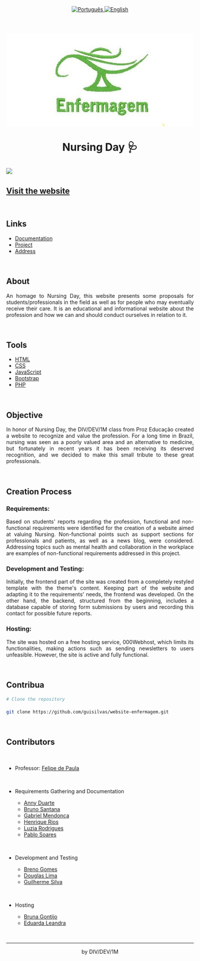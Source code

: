 <div align="center">
  <a href="README.md">
    <img src="https://img.shields.io/badge/Language-Portugu%C3%AAs-brightgreen" alt="Português">
  </a>
  <a href="README_en.md">
    <img src="https://img.shields.io/badge/Language-English-blue" alt="English">
  </a>
</div>

<br>

<h1 align="center">
    <img src="./assets/img/lampada-enfermagem.jpg">
    <p>Nursing Day 🩺</p>
</h1>

<img src="./assets/img/enfermagem-gif.gif">

<h2><a href="https://enfermagemprozeducacao.000webhostapp.com/index.html">Visit the website</a></h2>

<br>

<h2>Links</h2>
<ul>
  <li><a href="https://docs.google.com/document/d/1WuYvjAdWnVU9WSGyuHAWhajazxlNZiMKVlqbwtWjR6Q/edit?usp=sharing">Documentation</a></li>
  <li><a href="https://github.com/guisilvas/website-enfermagem">Project</a></li>
  <li><a href="https://enfermagemprozeducacao.000webhostapp.com/index.html">Address</a></li>
</ul>

<br>

<h2>About</h2>
<p style="text-align: justify;">An homage to Nursing Day, this website presents some proposals for students/professionals in the field as well as for people who may eventually receive their care. It is an educational and informational website about the profession and how we can and should conduct ourselves in relation to it.</p>

<br>

<h2>Tools</h2>
<ul>
  <li><a href="https://www.w3.org/TR/html/">HTML</a></li>
  <li><a href="https://www.w3.org/TR/html/">CSS</a></li>
  <li><a href="https://developer.mozilla.org/docs/Web/JavaScript/Guide">JavaScript</a></li>
  <li><a href="https://getbootstrap.com/">Bootstrap</a></li>
  <li><a href="https://www.php.net/">PHP</a></li>
</ul>

<br>

<h2>Objective</h2>
<p style="text-align: justify;">In honor of Nursing Day, the DIV/DEV/1M class from Proz Educação created a website to recognize and value the profession. For a long time in Brazil, nursing was seen as a poorly valued area and an alternative to medicine, but fortunately in recent years it has been receiving its deserved recognition, and we decided to make this small tribute to these great professionals.</p>

<br>

<h2>Creation Process</h2>

<h3>Requirements:</h3>
<p style="text-align: justify;">Based on students' reports regarding the profession, functional and non-functional requirements were identified for the creation of a website aimed at valuing Nursing. Non-functional points such as support sections for professionals and patients, as well as a news blog, were considered. Addressing topics such as mental health and collaboration in the workplace are examples of non-functional requirements addressed in this project.</p>

<h3>Development and Testing:</h3>
<p style="text-align: justify;">Initially, the frontend part of the site was created from a completely restyled template with the theme's content. Keeping part of the website and adapting it to the requirements' needs, the frontend was developed. On the other hand, the backend, structured from the beginning, includes a database capable of storing form submissions by users and recording this contact for possible future reports.</p>

<h3>Hosting:</h3>
<p style="text-align: justify;">The site was hosted on a free hosting service, 000Webhost, which limits its functionalities, making actions such as sending newsletters to users unfeasible. However, the site is active and fully functional.</p>

<br>

<h2>Contribua</h2>

```bash
# Clone the repository

git clone https://github.com/guisilvas/website-enfermagem.git

```

<br>

<h2>Contributors</h2>

<br>

<ul>
  <li>Professor: <a href="#">Felipe de Paula</a></li>
</ul>

<br>

<ul>
  <li>Requirements Gathering and Documentation</li>
  <ul>
    <li><a href="https://github.com/Muniz-DuarteAnny">Anny Duarte</a></li>
    <li><a href="#">Bruno Santana</a></li>
    <li><a href="https://github.com/Gabriel037">Gabriel Mendonça</a></li>
    <li><a href="https://github.com/hriquerios">Henrique Rios</a></li>
    <li><a href="https://github.com/Luziacrdiniz">Luzia Rodrigues</a></li>
    <li><a href="https://github.com/PabloSoares1572">Pablo Soares</a></li>
  </ul>
</ul>

<br>

<ul>
  <li>Development and Testing</li>
  <ul>
    <li><a href="https://github.com/brngom3s">Breno Gomes</a></li>
    <li><a href="https://github.com/DOzinhaha">Douglas Lima</a></li>
    <li><a href="https://github.com/guisilvas">Guilherme Silva</a></li>
  </ul>
</ul>

<br>

<ul>
  <li>Hosting</li>
  <ul>
    <li><a href="https://github.com/brunagtmaia">Bruna Gontijo</a></li>
    <li><a href="https://github.com/DudaLeandra">Eduarda Leandra</a></li>
  </ul>
</ul>

<br>

---

<p align="center">by DIV/DEV/1M</p>
